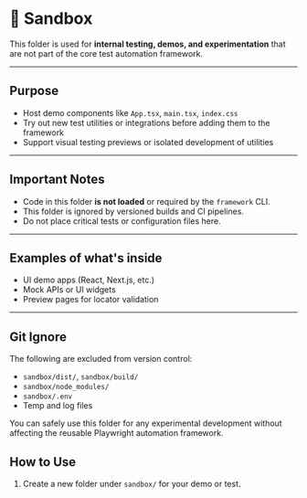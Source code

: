 # 🧪 Sandbox

This folder is used for **internal testing, demos, and experimentation** that are not part of the core test automation framework.

---

## Purpose

- Host demo components like `App.tsx`, `main.tsx`, `index.css`
- Try out new test utilities or integrations before adding them to the framework
- Support visual testing previews or isolated development of utilities

---

## Important Notes

- Code in this folder **is not loaded** or required by the `framework` CLI.
- This folder is ignored by versioned builds and CI pipelines.
- Do not place critical tests or configuration files here.

---

## Examples of what's inside

- UI demo apps (React, Next.js, etc.)
- Mock APIs or UI widgets
- Preview pages for locator validation

---

## Git Ignore

The following are excluded from version control:

- `sandbox/dist/`, `sandbox/build/`
- `sandbox/node_modules/`
- `sandbox/.env`
- Temp and log files

You can safely use this folder for any experimental development without affecting the reusable Playwright automation framework.

## How to Use

1. Create a new folder under `sandbox/` for your demo or test.
